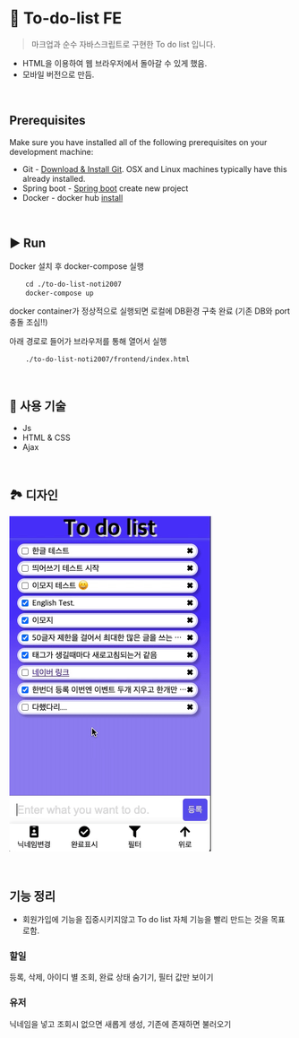 # 📝 To-do-list FE

> 마크업과 순수 자바스크립트로 구현한 To do list 입니다.

-   HTML을 이용하여 웹 브라우저에서 돌아갈 수 있게 했음.
-   모바일 버전으로 만듬.

<br>

## Prerequisites

Make sure you have installed all of the following prerequisites on your development machine:

-   Git - [Download & Install Git](https://git-scm.com/downloads). OSX and Linux machines typically have this already installed.
-   Spring boot - [Spring boot](https://start.spring.io/) create new project
-   Docker - docker hub [install](https://hub.docker.com/?overlay=onboarding)

<br>

## ▶ Run

Docker 설치 후 docker-compose 실행

```
    cd ./to-do-list-noti2007
    docker-compose up
```

docker container가 정상적으로 실행되면 로컬에 DB환경 구축 완료 (기존 DB와 port 충돌 조심!!)

아래 경로로 들어가 브라우저를 통해 열어서 실행

```
    ./to-do-list-noti2007/frontend/index.html
```

<br>

## 🔨 사용 기술

-   Js
-   HTML & CSS
-   Ajax

<br>

## 🏞 디자인

![메인 화면](./frontend/assets/feature-guide.gif)

<br>

## 기능 정리

-   회원가입에 기능을 집중시키지않고 To do list 자체 기능을 빨리 만드는 것을 목표로함.

### 할일

등록, 삭제, 아이디 별 조회, 완료 상태 숨기기, 필터 값만 보이기

### 유저

닉네임을 넣고 조회시 없으면 새롭게 생성, 기존에 존재하면 불러오기
